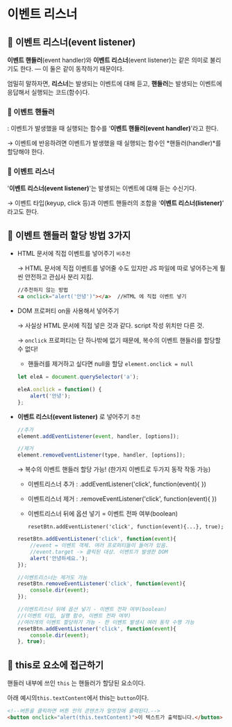 # 이벤트 리스너

## 📌 이벤트 리스너(event listener)

**이벤트 핸들러**(event handler)와 **이벤트 리스너**(event listener)는 같은 의미로 불리기도 한다. — 이 둘은 같이 동작하기 때문이다. 

엄밀히 말하자면, **리스너**는 발생되는 이벤트에 대해 듣고, **핸들러**는 발생되는 이벤트에 응답해서 실행되는 코드(함수)다.

### 🧩 이벤트 핸들러

: 이벤트가 발생했을 때 실행되는 함수를 ‘**이벤트 핸들러(event handler)**'라고 한다.

→ 이벤트에 반응하려면 이벤트가 발생했을 때 실행되는 함수인 *핸들러(handler)*를 할당해야 한다.

### 🧩 이벤트 리스너

'**이벤트 리스너(event listener)**'는 발생되는 이벤트에 대해 듣는 수신기다.

→ 이벤트 타입(keyup, click 등)과 이벤트 핸들러의 조합을 ‘**이벤트 리스너(listener)**’ 라고도 한다.

## 📌 이벤트 핸들러 할당 방법 3가지

- HTML 문서에 직접 이벤트를 넣어주기 `비추천`
    
    → HTML 문서에 직접 이벤트를 넣어줄 수도 있지만 JS 파일에 따로 넣어주는게 훨씬 안전하고 관심사 분리 지킴.
    
    ```HTML
    //추천하지 않는 방법
    <a onclick="alert('안녕')"></a>  //HTML 에 직접 이벤트 넣기
    ```
    
- DOM 프로퍼티 on<event>을 사용해서 넣어주기
    
    → 사실상 HTML 문서에 직접 넣은 것과 같다. script 작성 위치만 다른 것.
    
    → `onclick` 프로퍼티는 단 하나밖에 없기 때문에, 복수의 이벤트 핸들러를 할당할 수 없다!
    
    - 핸들러를 제거하고 싶다면 null을 할당 `element.onclick = null`      

    
    ```javascript
    let eleA = document.querySelector('a');
    
    eleA.onclick = function() {
        alert('안녕');
    };
    ```
    
- **이벤트 리스너(event listener)** 로 넣어주기 `추천`
    
    ```javascript
    //추가
    element.addEventListener(event, handler, [options]);
    
    //제거
    element.removeEventListener(type, handler, [options]);
    ```
    
    → 복수의 이벤트 핸들러 할당 가능! (한가지 이벤트로 두가지 동작 작동 가능)
    
    - 이벤트리스너 추가 : .addEventListener('click', function(event){  })
    - 이벤트리스너 제거 :  .removeEventListener('click', function(event){  })
    - 이벤트리스너 뒤에 옵션 넣기 = 이벤트 전파 여부(boolean)
        
        `resetBtn.addEventListener('click', function(event){...}, true);`
        
    
    ```javascript
    resetBtn.addEventListener('click', function(event){
        //event = 이벤트 객체. 여러 프로퍼티들이 들어가 있음.
        //event.target -> 클릭된 대상. 이벤트가 발생한 DOM  
        alert('안녕하세요.');
    });
    
    //이벤트리스너는 제거도 가능
    resetBtn.removeEventListener('click', function(event){
        console.dir(event);
    });
    
    //이벤트리스너 뒤에 옵션 넣기 - 이벤트 전파 여부(boolean)
    //(이벤트 타입, 실행 함수, 이벤트 전파 여부)
    //여러개의 이벤트 할당하기 가능 - 한 이벤트 발생시 여러 동작 수행 가능
    resetBtn.addEventListener('click', function(event){
        console.dir(event);
    }, true);
    ```
    

## 📌 this로 요소에 접근하기

핸들러 내부에 쓰인 `this` 는 핸들러가 할당된 요소이다.

아래 예시의`this.textContent`에서 this는 `button`이다. 

```HTML
<!--버튼을 클릭하면 버튼 안의 콘텐츠가 얼럿창에 출력된다.-->
<button onclick="alert(this.textContent)">이 텍스트가 출력됩니다.</button>
```